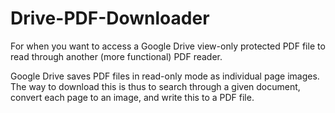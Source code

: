 # Drive-PDF-Downloader
For when you want to access a Google Drive view-only protected PDF file to read through another (more functional) PDF reader. 

Google Drive saves PDF files in read-only mode as individual page images. The way to download this is thus to search through 
a given document, convert each page to an image, and write this to a PDF file. 

